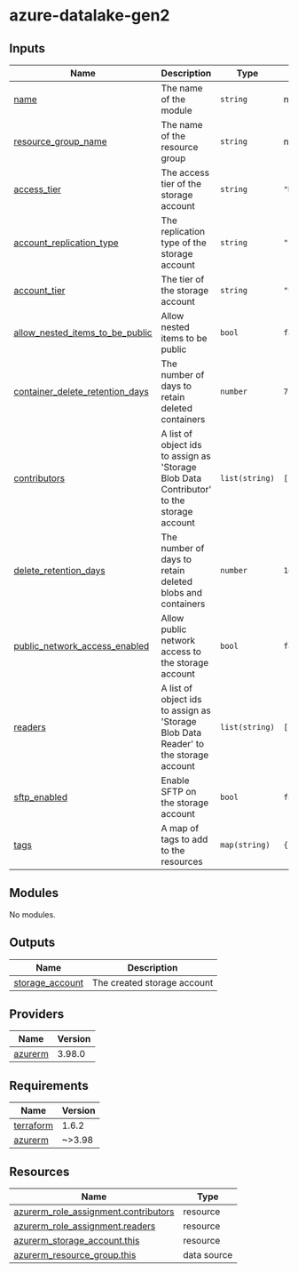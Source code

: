 # azure-datalake-gen2

<!-- BEGIN_TF_DOCS -->


## Inputs

| Name | Description | Type | Default | Required |
|------|-------------|------|---------|:--------:|
| <a name="input_name"></a> [name](#input\_name) | The name of the module | `string` | n/a | yes |
| <a name="input_resource_group_name"></a> [resource\_group\_name](#input\_resource\_group\_name) | The name of the resource group | `string` | n/a | yes |
| <a name="input_access_tier"></a> [access\_tier](#input\_access\_tier) | The access tier of the storage account | `string` | `"Hot"` | no |
| <a name="input_account_replication_type"></a> [account\_replication\_type](#input\_account\_replication\_type) | The replication type of the storage account | `string` | `"LRS"` | no |
| <a name="input_account_tier"></a> [account\_tier](#input\_account\_tier) | The tier of the storage account | `string` | `"Standard"` | no |
| <a name="input_allow_nested_items_to_be_public"></a> [allow\_nested\_items\_to\_be\_public](#input\_allow\_nested\_items\_to\_be\_public) | Allow nested items to be public | `bool` | `false` | no |
| <a name="input_container_delete_retention_days"></a> [container\_delete\_retention\_days](#input\_container\_delete\_retention\_days) | The number of days to retain deleted containers | `number` | `7` | no |
| <a name="input_contributors"></a> [contributors](#input\_contributors) | A list of object ids to assign as 'Storage Blob Data Contributor' to the storage account | `list(string)` | `[]` | no |
| <a name="input_delete_retention_days"></a> [delete\_retention\_days](#input\_delete\_retention\_days) | The number of days to retain deleted blobs and containers | `number` | `14` | no |
| <a name="input_public_network_access_enabled"></a> [public\_network\_access\_enabled](#input\_public\_network\_access\_enabled) | Allow public network access to the storage account | `bool` | `false` | no |
| <a name="input_readers"></a> [readers](#input\_readers) | A list of object ids to assign as 'Storage Blob Data Reader' to the storage account | `list(string)` | `[]` | no |
| <a name="input_sftp_enabled"></a> [sftp\_enabled](#input\_sftp\_enabled) | Enable SFTP on the storage account | `bool` | `false` | no |
| <a name="input_tags"></a> [tags](#input\_tags) | A map of tags to add to the resources | `map(string)` | `{}` | no |
## Modules

No modules.
## Outputs

| Name | Description |
|------|-------------|
| <a name="output_storage_account"></a> [storage\_account](#output\_storage\_account) | The created storage account |
## Providers

| Name | Version |
|------|---------|
| <a name="provider_azurerm"></a> [azurerm](#provider\_azurerm) | 3.98.0 |
## Requirements

| Name | Version |
|------|---------|
| <a name="requirement_terraform"></a> [terraform](#requirement\_terraform) | 1.6.2 |
| <a name="requirement_azurerm"></a> [azurerm](#requirement\_azurerm) | ~>3.98 |
## Resources

| Name | Type |
|------|------|
| [azurerm_role_assignment.contributors](https://registry.terraform.io/providers/hashicorp/azurerm/latest/docs/resources/role_assignment) | resource |
| [azurerm_role_assignment.readers](https://registry.terraform.io/providers/hashicorp/azurerm/latest/docs/resources/role_assignment) | resource |
| [azurerm_storage_account.this](https://registry.terraform.io/providers/hashicorp/azurerm/latest/docs/resources/storage_account) | resource |
| [azurerm_resource_group.this](https://registry.terraform.io/providers/hashicorp/azurerm/latest/docs/data-sources/resource_group) | data source |
<!-- END_TF_DOCS -->
